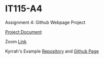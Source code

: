 # IT115-A4
Assignment 4: Github Webpage Project

[Project Document](https://docs.google.com/document/d/1_FpcUmGhpoYznKXcMBRqR-xK26yVamMxy56O3lm8nYk/edit?usp=sharing)

Zoom [Link](https://us05web.zoom.us/j/83279241502?pwd=T232vCQBypYgDmPg6kaHOMYDbdvrZI.1)

Kyrrah's Example [Repository](https://github.com/kyrrahnork/IT115-A4-G9) and [Github Page](https://kyrrahnork.github.io/IT115-A4-G9/)
